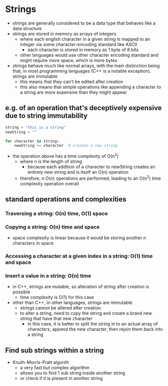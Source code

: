 # Strings
- strings are generally considered to be a data type that behaves like a data structure
- strings are stored in memory as arrays of integers
  - where each english character in a given string is mapped to an integer via some character-encoding standard like ASCII
    - each character is stored in memory as 1 byte of 8 bits
  - other languages would use other character encoding standard and might require more space, which is more bytes
- strings behave much like normal arrays, with the main distinction being that, in most programming languages (C++ is a notable exception). strings are immutable
  - this means that they can't be edited after creation
  - this also means that simple operations like appending a character to a string are more expensive than they might appear
## e.g. of an operation that's deceptively expensive due to string immutability
```python
string = "this is a string"
newString = ""

for character in string:
    newString += character  # creates a new string
```
- the operation above has a time complexity of O(n<sup>2</sup>)
  - where n is the length of string
    - because each addition of a character to newString creates an entirely new string and is itself an O(n) operation
  - therefore, n O(n) operations are performed, leading to an O(n<sup>2</sup>) time complexity operation overall
## standard operations and complexities
### Traversing a string: O(n) time, O(1) space
### Copying a string: O(n) time and space
- space complexity is linear because it would be storing another n characters in space
### Accessing a character at a given index in a string: O(1) time and space
### Insert a value in a string: O(n) time
- in C++, strings are mutable, so alteration of string after creation is possible
  - time complexity is O(1) for this case
- other than C++, in other languages, strings are immutable
  - strings cannot be altered after creation
  - to alter a string, need to copy the string and create a brand new string that have that new character
    - in this case, it is better to split the string in to an actual array of characters, append the new character, then rejoin them back into a string
## Find sub strings within a string
- Knuth-Morris-Pratt algorith
  - a very fast but complex algorithm
  - allows you to find 1 sub string inside another string
  - or check if it is present in another string
